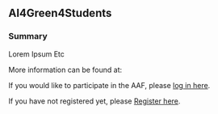 ## AI4Green4Students

### Summary

Lorem Ipsum Etc

More information can be found at: <url here>

If you would like to participate in the AAF, please [log in here](/account/login).

If you have not registered yet, please [Register here](/account/register).
